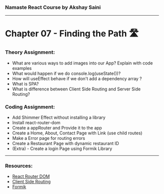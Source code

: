 ### Namaste React Course by Akshay Saini

---

# Chapter 07 - Finding the Path 🛣️

### Theory Assignment:
- What are various ways to add images into our App? Explain with code examples
- What would happen if we do console.log(useState())?
- How will useEffect behave if we don't add a dependency array ?
- What is SPA?
- What is difference between Client Side Routing and Server Side Routing?

### Coding Assignment:
- Add Shimmer Effect without installing a library
- Install react-router-dom
- Create a appRouter and Provide it to the app
- Create a Home, About, Contact Page with Link (use child routes)
- Make a Error page for routing errors
- Create a Restaurant Page with dynamic restaurant ID
- (Extra) - Create a login Page using Formik Library

---
### Resources:
- [React Router DOM](https://reactrouter.com/en/main)
- [Client Side Routing](https://reactrouter.com/en/main/start/overview)
- [Formik](https://formik.org/)

